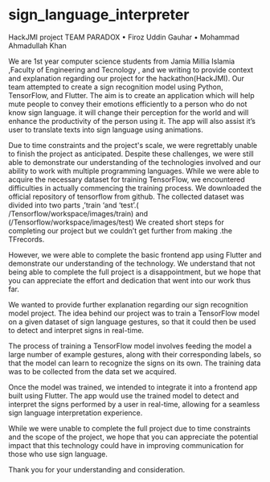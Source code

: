 # sign_language_interpreter
HackJMI project
TEAM PARADOX 
•	Firoz Uddin Gauhar 
•	Mohammad Ahmadullah Khan

We are 1st year computer science students from Jamia Millia Islamia ,Faculty of Engineering and Tecnology , and we writing to provide context and explanation regarding our project for the hackathon(HackJMI). Our team attempted to create a sign recognition model using Python, TensorFlow, and Flutter. The aim is to create an application which will help mute people to convey their emotions efficiently to a person who do not know sign language. it will change their perception for the world and will enhance the productivity of the person using it. The app will also assist it’s user to translate texts into sign language using animations.

Due to time constraints and the project's scale, we were regrettably unable to finish the project as anticipated. Despite these challenges, we were still able to demonstrate our understanding of the technologies involved and our ability to work with multiple programming languages.
 While we were able to acquire the necessary dataset for training TensorFlow, we encountered difficulties in actually commencing the training process. We downloaded the official repository of tensorflow from github. The collected dataset was divided into two parts ,’train ‘and ‘test’.( /Tensorflow/workspace/images/train) and (/Tensorflow/workspace/images/test)
We created short steps for completing our project but we couldn’t  get further from making .the TFrecords.

However, we were able to complete the basic frontend app using Flutter and demonstrate our understanding of the technology. We understand that not being able to complete the full project is a disappointment, but we hope that you can appreciate the effort and dedication that went into our work thus far.

We wanted to provide further explanation regarding our sign recognition model project. The idea behind our project was to train a TensorFlow model on a given dataset of sign language gestures, so that it could then be used to detect and interpret signs in real-time.

The process of training a TensorFlow model involves feeding the model a large number of example gestures, along with their corresponding labels, so that the model can learn to recognize the signs on its own. The training data was to be collected from the data set we acquired.

Once the model was trained, we intended to integrate it into a frontend app built using Flutter. The app would use the trained model to detect and interpret the signs performed by a user in real-time, allowing for a seamless sign language interpretation experience.

While we were unable to complete the full project due to time constraints and the scope of the project, we hope that you can appreciate the potential impact that this technology could have in improving communication for those who use sign language.

Thank you for your understanding and consideration.
